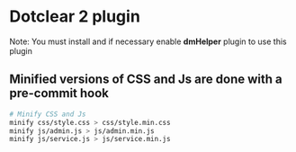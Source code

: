 # Dotclear 2 plugin

Note: You must install and if necessary enable **dmHelper** plugin to use this plugin

## Minified versions of CSS and Js are done with a pre-commit hook

```bash
# Minify CSS and Js
minify css/style.css > css/style.min.css
minify js/admin.js > js/admin.min.js
minify js/service.js > js/service.min.js
```
